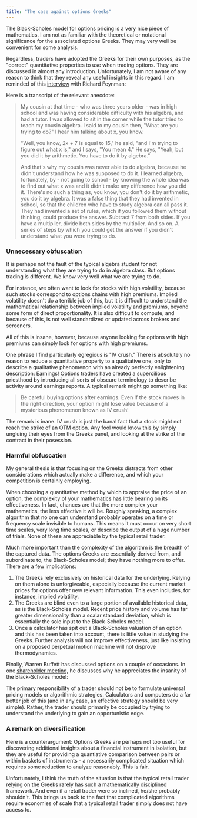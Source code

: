 ```yaml
---
title: "The case against options Greeks"
---
```


The Black-Scholes model for options pricing is a very nice piece of mathematics. I am not as familiar with the theoretical or notational significance for the associated options Greeks. They may very well be convenient for some analysis.

Regardless, traders have adopted the Greeks for their own purposes, as the "correct" quantitative properties to use when trading options. They are discussed in almost any introduction. Unfortunately, I am not aware of any reason to think that they reveal any useful insights in this regard. I am reminded of this [interview](https://www.youtube.com/watch?v=VW6LYuli7VU) with Richard Feynman:

Here is a transcript of the relevant anecdote:

> My cousin at that time - who was three years older - was in high school and was having considerable difficulty with his algebra, and had a tutor. I was allowed to sit in the corner while the tutor tried to teach my cousin algebra. I said to my cousin then, "What are you trying to do?" I hear him talking about x, you know.
> 
> "Well, you know, 2x + 7 is equal to 15," he said, "and I'm trying to figure out what x is," and I says, "You mean 4." He says, "Yeah, but you did it by arithmetic. You have to do it by algebra."
> 
> And that's why my cousin was never able to do algebra, because he didn't understand how he was supposed to do it. I learned algebra, fortunately, by - not going to school - by knowing the whole idea was to find out what x was and it didn't make any difference how you did it. There's no such a thing as, you know, you don't do it by arithmetic, you do it by algebra. It was a false thing that they had invented in school, so that the children who have to study algebra can all pass it. They had invented a set of rules, which if you followed them without thinking, could produce the answer. Subtract 7 from both sides. If you have a multiplier, divide both sides by the multiplier. And so on. A series of steps by which you could get the answer if you didn't understand what you were trying to do. 


### Unnecessary obfuscation

It is perhaps not the fault of the typical algebra student for not understanding what they are trying to do in algebra class. But options trading is different. We know very well what we are trying to do.

For instance, we often want to look for stocks with high volatility, because such stocks correspond to options chains with high premiums. Implied volatility doesn't do a terrible job of this, but it is difficult to understand the mathematical relationship between implied volatility and premiums, beyond some form of direct proportionality. It is also difficult to compute, and because of this, is not well standardized or updated across brokers and screeners. 

All of this is insane, however, because anyone looking for options with high premiums can simply look for options with high premiums.

One phrase I find particularly egregious is "IV crush." There is absolutely no reason to reduce a quantitative property to a qualitative one, only to describe a qualitative phenomenon with an already perfectly enlightening description: Earnings! Options traders have created a supercilious priesthood by introducing all sorts of obscure terminology to describe activity around earnings reports. A typical remark might go something like:

> Be careful buying options after earnings. Even if the stock moves in the right direction, your option might lose value because of a mysterious phenomenon known as IV crush!

The remark is inane. IV crush is just the banal fact that a stock might not reach the strike of an OTM option. Any fool would know this by simply ungluing their eyes from the Greeks panel, and looking at the strike of the contract in their posession.


### Harmful obfuscation

My general thesis is that focusing on the Greeks distracts from other considerations which actually make a difference, and which your competition is certainly employing.

When choosing a quantitative method by which to appraise the price of an option, the complexity of your mathematics has little bearing on its effectiveness. In fact, chances are that the more complex your mathematics, the less effective it will be. Roughly speaking, a complex algorithm that no one can understand probably operates on a time or frequency scale invisible to humans. This means it must occur on very short time scales, very long time scales, or describe the output of a huge number of trials. None of these are appreciable by the typical retail trader.

Much more important than the complexity of the algorithm is the breadth of the captured data. The options Greeks are essentially derived from, and subordinate to, the Black-Scholes model; they have nothing more to offer. There are a few implications:

1. The Greeks rely exclusively on historical data for the underlying. Relying on them alone is unforgiveable, especially because the current market prices for options offer new relevant information. This even includes, for instance, implied volatility.
2. The Greeks are blind even to a large portion of available historical data, as is the Black-Scholes model. Recent price history and volume has far greater dimensionality than a scalar standard deviation, which is essentially the sole input to the Black-Scholes model.
3. Once a calculator has spit out a Black-Scholes valuation of an option and this has been taken into account, there is little value in studying the Greeks. Further analysis will not improve effectiveness, just like insisting on a proposed perpetual motion machine will not disprove thermodynamics.

Finally, Warren Buffett has discussed options on a couple of occasions. In one [shareholder meeting](https://www.youtube.com/watch?v=Fd4lfVNJljk), he discusses why he appreciates the insanity of the Black-Scholes model:

The primary responsibility of a trader should not be to formulate universal pricing models or algorithmic strategies. Calculators and computers do a far better job of this (and in any case, an effective strategy should be very simple). Rather, the trader should primarily be occupied by trying to understand the underlying to gain an opportunistic edge.


### A remark on diversification

Here is a counterargument: Options Greeks are perhaps not too useful for discovering additional insights about a financial instrument in isolation, but they are useful for providing a quantiative comparison between pairs or within baskets of instruments - a necessarily complicated situation which requires some reduction to analyze reasonably. This is fair. 

Unfortunately, I think the truth of the situation is that the typical retail trader relying on the Greeks rarely has such a mathematically disciplined framework. And even if a retail trader were so inclined, he/she probably shouldn't. This brings us back to the fact that complicated algorithms require economies of scale that a typical retail trader simply does not have access to.
